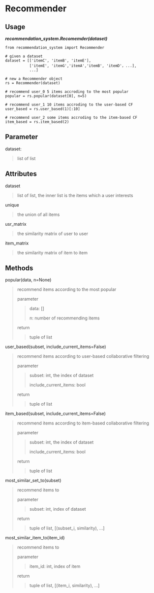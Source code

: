 # Recommender
## Usage
***recommendation_system*.*Recomemder(*dataset*)***

```
from recommendation_system import Recommender

# given a dataset
dataset = [['itemC', 'itemB', 'itemE'],
           ['itemE', 'itemG','itemA','itemB', 'itemD'，...],
           ...]

# new a Recommender object        
rs = Recommender(dataset)

# recommend user_0 5 items accroding to the most popular
popular = rs.popular(dataset[0], n=5)

# recommend user_1 10 items accroding to the user-based CF
user_based = rs.user_based(1)[:10]

# recommend user_2 some items accroding to the item-based CF
item_based = rs.item_based(2)
```

## Parameter
dataset:
> list of list

## Attributes
dataset
> list of list, the inner list is the items which a user interests  

unique
> the union of all items 

usr_matrix
> the similarity matrix of user to user

item_matrix
> the similarity matrix of item to item

## Methods

popular(data, n=None)
> recommend items according to the most popular
>
> parameter
>> data: []
>>
>> n: number of recommending items
>
> return
>> tuple of list

user_based(subset, include_current_items=False)
> recommend items according to user-based collaborative filtering
>
> parameter
>> subset: int, the index of dataset
>>
>> include_current_items: bool
>
> return
>> tuple of list

item_based(subset, include_current_items=False)
> recommend items according to item-based collaborative filtering 
>
> parameter
>> subset: int, the index of dataset
>>
>> include_current_items: bool
>
> return
>> tuple of list

most_similar_set_to(subset)
> recommend items to 
>
> parameter
>> subset: int, index of dataset 
>
> return
>> tuple of list, [(subset_i, similarity), ...]

most_similar_item_to(item_id)
> recommend items to 
>
> parameter
>> item_id: int, index of item
>
> return
>> tuple of list, [(item_i, similarity), ...]
